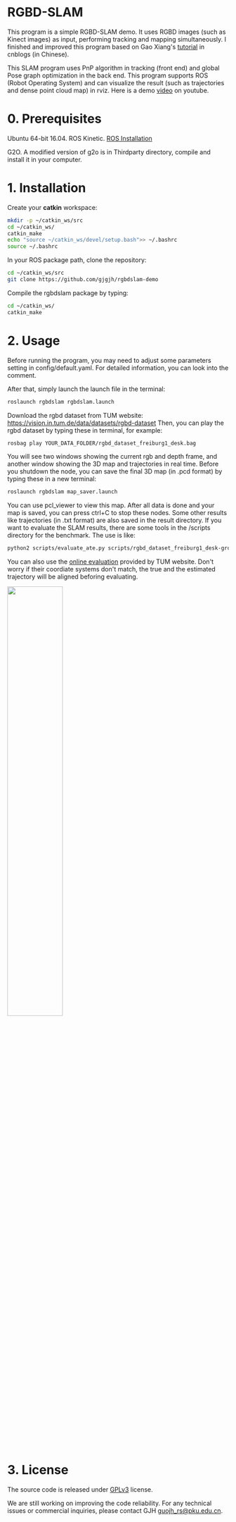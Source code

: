 # RGBD-SLAM

This program is a simple RGBD-SLAM demo. It uses RGBD images (such as Kinect images) as input, performing tracking and mapping simultaneously. I finished and improved this program based on Gao Xiang's [tutorial](http://www.cnblogs.com/gaoxiang12/) in cnblogs (in Chinese).

This SLAM program uses PnP algorithm in tracking (front end) and global Pose graph optimization in the back end. This program supports ROS (Robot Operating System) and can visualize the result (such as trajectories and dense point cloud map) in rviz. Here is a demo [video](https://www.youtube.com/watch?v=7iH6wtQ6fdY) on youtube.


# 0. Prerequisites

Ubuntu 64-bit 16.04. ROS Kinetic. [ROS Installation](http://wiki.ros.org/ROS/Installation)

G2O. A modified version of g2o is in Thirdparty directory, compile and install it in your computer.

# 1. Installation

Create your **catkin** workspace:

```bash
mkdir -p ~/catkin_ws/src 
cd ~/catkin_ws/
catkin_make
echo "source ~/catkin_ws/devel/setup.bash">> ~/.bashrc 
source ~/.bashrc
```

In your ROS package path, clone the repository:

```bash
cd ~/catkin_ws/src
git clone https://github.com/gjgjh/rgbdslam-demo
```

Compile the rgbdslam package by typing:

```bash
cd ~/catkin_ws/
catkin_make
```

# 2. Usage

Before running the program, you may need to adjust some parameters setting in config/default.yaml. For detailed information, you can look into the comment.

After that, simply launch the launch file in the terminal:

```bash
roslaunch rgbdslam rgbdslam.launch
```

Download the rgbd dataset from TUM website: https://vision.in.tum.de/data/datasets/rgbd-dataset Then, you can play the rgbd dataset by typing these in terminal, for example:

```bash
rosbag play YOUR_DATA_FOLDER/rgbd_dataset_freiburg1_desk.bag
```

You will see two windows showing the current rgb and depth frame, and another window showing the 3D map and trajectories in real time. Before you shutdown the node, you can save the final 3D map (in .pcd format) by typing these in a new terminal:
```bash
roslaunch rgbdslam map_saver.launch
```

You can use pcl_viewer to view this map. After all data is done and your map is saved, you can press ctrl+C to stop these nodes. Some other results like trajectories (in .txt format) are also saved in the result directory. If you want to evaluate the SLAM results, there are some tools in the /scripts directory for the benchmark. The use is like:

```bash
python2 scripts/evaluate_ate.py scripts/rgbd_dataset_freiburg1_desk-groundtruth.txt result/CameraPoses.txt --plot figure.png --offset 0 --scale 1 --verbose
```

You can also use the [online evaluation](https://vision.in.tum.de/data/datasets/rgbd-dataset/online_evaluation) provided by TUM website. Don't worry if their coordiate systems don't match, the true and the estimated trajectory will be aligned beforing evaluating.

<img src="https://github.com/gjgjh/rgbdslam-demo/blob/master/support_files/figure.png" width = 50% height = 50% />

# 3. License

The source code is released under [GPLv3](http://www.gnu.org/licenses/) license.

We are still working on improving the code reliability. For any technical issues or commercial inquiries, please contact GJH <guojh_rs@pku.edu.cn>.
